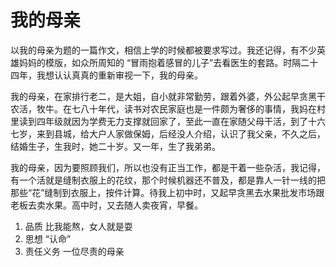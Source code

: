 # 我的母亲

以我的母亲为题的一篇作文，相信上学的时候都被要求写过。我还记得，有不少英雄妈妈的模版，如众所周知的 “冒雨抱着感冒的儿子”去看医生的套路。时隔二十四年，我想认认真真的重新审视一下，我的母亲。

我的母亲，在家排行老二，是大姐，自小就非常勤劳，跟着外婆，外公起早贪黑干农活，牧牛。在七八十年代，读书对农民家庭也是一件颇为奢侈的事情，我妈在村里读到四年级就因为学费无力支撑就回家了，至此一直在家随父母干活，到了十六七岁，来到县城，给大户人家做保姆，后经没人介绍，认识了我父亲，不久之后，结婚生子，生我时，她二十岁。又一年，生了我弟弟。

我的母亲，因为要照顾我们，所以也没有正当工作，都是干着一些杂活，我记得，有一个活就是缝制衣服上的花纹，那个时候机器还不普及，都是靠人一针一线的把那些“花”缝制到衣服上，按件计算。待我上初中时，又起早贪黑去水果批发市场跟老板去卖水果。高中时，又去随人卖夜宵，早餐。

1. 品质 比我能熬，女人就是耍
2. 思想 “认命”
3. 责任义务 一位尽责的母亲
